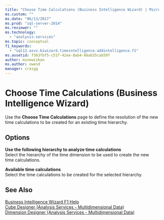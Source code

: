 ```yaml
---
title: "Choose Time Calculations (Business Intelligence Wizard) | Microsoft Docs"
ms.custom: ""
ms.date: "06/13/2017"
ms.prod: "sql-server-2014"
ms.reviewer: ""
ms.technology: 
  - "analysis-services"
ms.topic: conceptual
f1_keywords: 
  - "sql12.asvs.biwizard.timeintelligence.addintelligence.f1"
ms.assetid: f363fbf5-c51f-42ee-8ab4-86ab35cab597
author: minewiskan
ms.author: owend
manager: craigg
---
```

# Choose Time Calculations (Business Intelligence Wizard)
  Use the **Choose Time Calculations** page to define the resolution of the new time calculations to be created for an existing time hierarchy.  
  
## Options  
 **Use the following hierarchy to analyze time calculations**  
 Select the hierarchy of the time dimension to be used to create the new time calculations.  
  
 **Available time calculations**  
 Select the time calculations to be created for the selected hierarchy.  
  
## See Also  
 [Business Intelligence Wizard F1 Help](business-intelligence-wizard-f1-help.md)   
 [Cube Designer &#40;Analysis Services - Multidimensional Data&#41;](cube-designer-analysis-services-multidimensional-data.md)   
 [Dimension Designer &#40;Analysis Services - Multidimensional Data&#41;](dimension-designer-analysis-services-multidimensional-data.md)  
  
  
